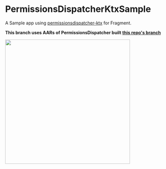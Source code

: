 # PermissionsDispatcherKtxSample
A Sample app using [permissionsdispatcher-ktx](https://github.com/permissions-dispatcher/PermissionsDispatcher/tree/master/ktx) for Fragment. 


**This branch uses AARs of PermissionsDispatcher built [this repo's branch](https://github.com/omtians9425/PermissionsDispatcher/tree/fix_lifecycle_fragment)**

<img src="https://user-images.githubusercontent.com/50520222/155817881-fbed34ae-b4ac-4647-8798-5fdb8b5c8c0f.gif" width=400 />
